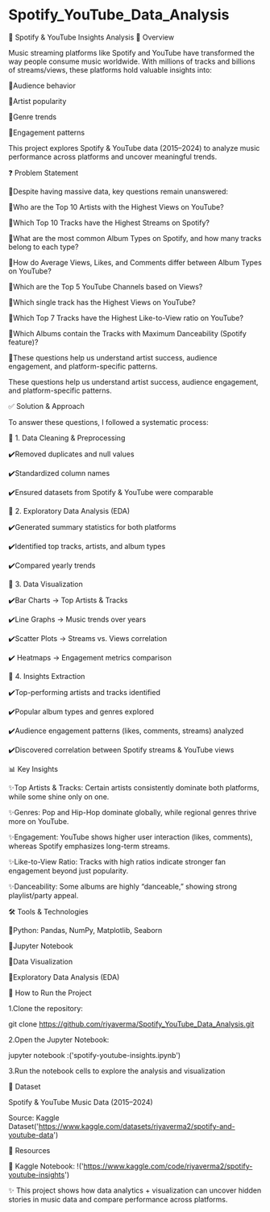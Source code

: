 # Spotify_YouTube_Data_Analysis

🎵 Spotify & YouTube Insights Analysis
📌 Overview

Music streaming platforms like Spotify and YouTube have transformed the way people consume music worldwide.
With millions of tracks and billions of streams/views, these platforms hold valuable insights into:

🔹Audience behavior

🔹Artist popularity

🔹Genre trends

🔹Engagement patterns

This project explores Spotify & YouTube data (2015–2024) to analyze music performance across platforms and uncover meaningful trends.

❓ Problem Statement

🔹Despite having massive data, key questions remain unanswered:

🔹Who are the Top 10 Artists with the Highest Views on YouTube?

🔹Which Top 10 Tracks have the Highest Streams on Spotify?

🔹What are the most common Album Types on Spotify, and how many tracks belong to each type?

🔹How do Average Views, Likes, and Comments differ between Album Types on YouTube?

🔹Which are the Top 5 YouTube Channels based on Views?

🔹Which single track has the Highest Views on YouTube?

🔹Which Top 7 Tracks have the Highest Like-to-View ratio on YouTube?

🔹Which Albums contain the Tracks with Maximum Danceability (Spotify feature)?

🔹These questions help us understand artist success, audience engagement, and platform-specific patterns.

These questions help us understand artist success, audience engagement, and platform-specific patterns.


✅ Solution & Approach

To answer these questions, I followed a systematic process:

🔹 1. Data Cleaning & Preprocessing

✔️Removed duplicates and null values

✔️Standardized column names

✔️Ensured datasets from Spotify & YouTube were comparable

🔹 2. Exploratory Data Analysis (EDA)

✔️Generated summary statistics for both platforms

✔️Identified top tracks, artists, and album types

✔️Compared yearly trends

🔹 3. Data Visualization

✔️Bar Charts → Top Artists & Tracks

✔️Line Graphs → Music trends over years

✔️Scatter Plots → Streams vs. Views correlation

✔️  Heatmaps → Engagement metrics comparison

🔹 4. Insights Extraction

✔️Top-performing artists and tracks identified

✔️Popular album types and genres explored

✔️Audience engagement patterns (likes, comments, streams) analyzed

✔️Discovered correlation between Spotify streams & YouTube views


📊 Key Insights

 ✨Top Artists & Tracks: Certain artists consistently dominate both platforms, while some shine only on one.

 ✨Genres: Pop and Hip-Hop dominate globally, while regional genres thrive more on YouTube.

 ✨Engagement: YouTube shows higher user interaction (likes, comments), whereas Spotify emphasizes long-term streams.

 ✨Like-to-View Ratio: Tracks with high ratios indicate stronger fan engagement beyond just popularity.

 ✨Danceability: Some albums are highly “danceable,” showing strong playlist/party appeal.

 🛠️ Tools & Technologies

🔸Python: Pandas, NumPy, Matplotlib, Seaborn

🔸Jupyter Notebook

🔸Data Visualization

🔸Exploratory Data Analysis (EDA)


🚀 How to Run the Project

1.Clone the repository:

git clone https://github.com/riyaverma/Spotify_YouTube_Data_Analysis.git


2.Open the Jupyter Notebook:

jupyter notebook :('spotify-youtube-insights.ipynb')

3.Run the notebook cells to explore the analysis and visualization

📂 Dataset

Spotify & YouTube Music Data (2015–2024)

Source: Kaggle Dataset('https://www.kaggle.com/datasets/riyaverma2/spotify-and-youtube-data')

🔗 Resources

📌 Kaggle Notebook: !('https://www.kaggle.com/code/riyaverma2/spotify-youtube-insights')

✨ This project shows how data analytics + visualization can uncover hidden stories in music data and compare performance across platforms.
